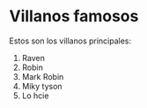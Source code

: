 # Villanos famosos
Estos son los villanos principales: 
1. Raven
2. Robin 
3. Mark Robin 
4. Miky tyson
5. Lo hcie